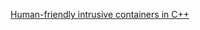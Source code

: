 [Human-friendly intrusive containers in C++](https://github.com/apankrat/notes/tree/master/intrusive-containers)
